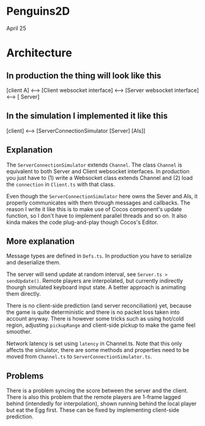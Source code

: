 # Penguins2D
April 25

# Architecture
## In production the thing will look like this
[client A] <--> [Client websocket interface] <--> [Server websocket interface] <--> [ Server]

## In the simulation I implemented it like this
[client] <--> [ServerConnectionSimulator [Server] [AIs]]

## Explanation
The `ServerConnectionSimulator` extends `Channel`. The class `Channel` is equivalent to both Server and Client websocket interfaces. In production you just have to (1) write a Websocket class extends Channel and (2) load the `connection` in `Client.ts` with that class.

Even though the `ServerConnectionSimulator` here owns the Sever and AIs, it properly communicates with them through messages and callbacks. The reason I write it like this is to make use of Cocos component's update function, so I don't have to implement parallel threads and so on. It also kinda makes the code plug-and-play though Cocos's Editor.

## More explanation
Message types are defined in `Defs.ts`. In production you have to serialize and deserialize them.

The server will send update at random interval, see `Server.ts > sendUpdate()`.
Remote players are interpolated, but currently indirectly thourgh simulated keyboard input state. A better approach is animating them directly.

There is no client-side prediction (and server reconciliation) yet, because the game is quite deterministic and there is no packet loss taken into account anyway. There is however some tricks such as using hot/cold region, adjusting `pickupRange` and client-side pickup to make the game feel smoother. 

Network latency is set using `latency` in Channel.ts. Note that this only affects the simulator, there are some methods and properties need to be moved from `Channel.ts` to `ServerConnectionSimulator.ts`.

## Problems
There is a problem syncing the score between the server and the client. There is also this problem that the remote players are 1-frame lagged behind (intendedly for interpolation), shown running behind the local player but eat the Egg first. These can be fixed by implementing client-side prediction.
